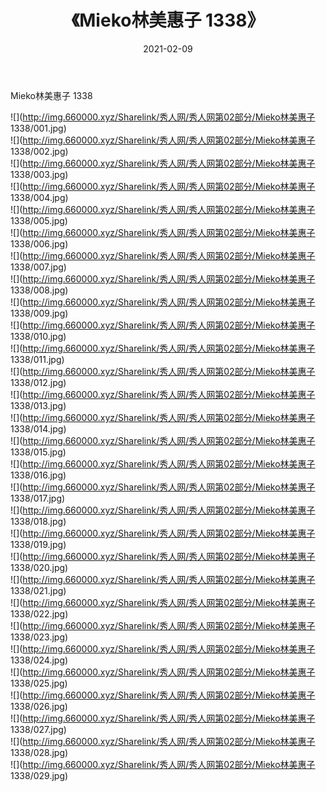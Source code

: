 ﻿---
layout: post
title:  《Mieko林美惠子 1338》
date:   2021-02-09
img: http://img.660000.xyz/Sharelink/秀人网/秀人网第02部分/Mieko林美惠子 1338/000.jpg
categories: [美女, 清纯, 唯美]
---

Mieko林美惠子 1338

  ![](http://img.660000.xyz/Sharelink/秀人网/秀人网第02部分/Mieko林美惠子 1338/001.jpg) <br> ![](http://img.660000.xyz/Sharelink/秀人网/秀人网第02部分/Mieko林美惠子 1338/002.jpg) <br> ![](http://img.660000.xyz/Sharelink/秀人网/秀人网第02部分/Mieko林美惠子 1338/003.jpg) <br> ![](http://img.660000.xyz/Sharelink/秀人网/秀人网第02部分/Mieko林美惠子 1338/004.jpg) <br> ![](http://img.660000.xyz/Sharelink/秀人网/秀人网第02部分/Mieko林美惠子 1338/005.jpg) <br> ![](http://img.660000.xyz/Sharelink/秀人网/秀人网第02部分/Mieko林美惠子 1338/006.jpg) <br> ![](http://img.660000.xyz/Sharelink/秀人网/秀人网第02部分/Mieko林美惠子 1338/007.jpg) <br> ![](http://img.660000.xyz/Sharelink/秀人网/秀人网第02部分/Mieko林美惠子 1338/008.jpg) <br> ![](http://img.660000.xyz/Sharelink/秀人网/秀人网第02部分/Mieko林美惠子 1338/009.jpg) <br> ![](http://img.660000.xyz/Sharelink/秀人网/秀人网第02部分/Mieko林美惠子 1338/010.jpg) <br> ![](http://img.660000.xyz/Sharelink/秀人网/秀人网第02部分/Mieko林美惠子 1338/011.jpg) <br> ![](http://img.660000.xyz/Sharelink/秀人网/秀人网第02部分/Mieko林美惠子 1338/012.jpg) <br> ![](http://img.660000.xyz/Sharelink/秀人网/秀人网第02部分/Mieko林美惠子 1338/013.jpg) <br> ![](http://img.660000.xyz/Sharelink/秀人网/秀人网第02部分/Mieko林美惠子 1338/014.jpg) <br> ![](http://img.660000.xyz/Sharelink/秀人网/秀人网第02部分/Mieko林美惠子 1338/015.jpg) <br> ![](http://img.660000.xyz/Sharelink/秀人网/秀人网第02部分/Mieko林美惠子 1338/016.jpg) <br> ![](http://img.660000.xyz/Sharelink/秀人网/秀人网第02部分/Mieko林美惠子 1338/017.jpg) <br> ![](http://img.660000.xyz/Sharelink/秀人网/秀人网第02部分/Mieko林美惠子 1338/018.jpg) <br> ![](http://img.660000.xyz/Sharelink/秀人网/秀人网第02部分/Mieko林美惠子 1338/019.jpg) <br> ![](http://img.660000.xyz/Sharelink/秀人网/秀人网第02部分/Mieko林美惠子 1338/020.jpg) <br> ![](http://img.660000.xyz/Sharelink/秀人网/秀人网第02部分/Mieko林美惠子 1338/021.jpg) <br> ![](http://img.660000.xyz/Sharelink/秀人网/秀人网第02部分/Mieko林美惠子 1338/022.jpg) <br> ![](http://img.660000.xyz/Sharelink/秀人网/秀人网第02部分/Mieko林美惠子 1338/023.jpg) <br> ![](http://img.660000.xyz/Sharelink/秀人网/秀人网第02部分/Mieko林美惠子 1338/024.jpg) <br> ![](http://img.660000.xyz/Sharelink/秀人网/秀人网第02部分/Mieko林美惠子 1338/025.jpg) <br> ![](http://img.660000.xyz/Sharelink/秀人网/秀人网第02部分/Mieko林美惠子 1338/026.jpg) <br> ![](http://img.660000.xyz/Sharelink/秀人网/秀人网第02部分/Mieko林美惠子 1338/027.jpg) <br> ![](http://img.660000.xyz/Sharelink/秀人网/秀人网第02部分/Mieko林美惠子 1338/028.jpg) <br> ![](http://img.660000.xyz/Sharelink/秀人网/秀人网第02部分/Mieko林美惠子 1338/029.jpg) <br>